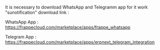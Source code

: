 It is necessary to download WhatsApp and Telegramm app for it work "sunotification" download link :

WhatsApp App : https://frappecloud.com/marketplace/apps/frappe_whatsapp

Telegram App : https://frappecloud.com/marketplace/apps/erpnext_telegram_integration
